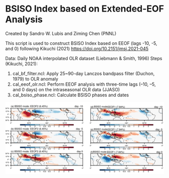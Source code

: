 # BSISO Index based on Extended-EOF Analysis

Created by Sandro W. Lubis and Ziming Chen (PNNL)

This script is used to construct BSISO Index based on EEOF (lags -10, -5, and 0) following Kikuchi (2021) https://doi.org/10.2151/jmsj.2021-045

Data: Daily NOAA interpolated OLR dataset (Liebmann & Smith, 1996)
Steps (Kikuchi, 2021):
1. cal_bf_filter.ncl:  Apply 25~90-day Lanczos bandpass filter (Duchon, 1979) to OLR anomaly
2. cal_eeof_olr.ncl: Perform EEOF analysis with three-time lags (–10, –5, and 0 days) on the intraseasonal OLR data (JJASO)
3. cal_bsiso_phase.ncl: Calculate BSISO phases and dates

<p align="center">
  <img src="plot/bsiso_plots.png" width="1000">
</p>




